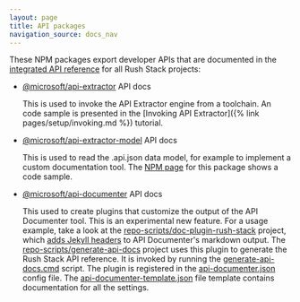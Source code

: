 ```yaml
---
layout: page
title: API packages
navigation_source: docs_nav
---
```


These NPM packages export developer APIs that are documented in the [integrated API reference](https://api.rushstack.io/pages/) for all Rush Stack projects:

- [@microsoft/api-extractor](https://api.rushstack.io/pages/api-extractor/) API docs

  This is used to invoke the API Extractor engine from a toolchain.  An code sample is presented in the [Invoking API Extractor]({% link pages/setup/invoking.md %}) tutorial.

- [@microsoft/api-extractor-model](https://api.rushstack.io/pages/api-extractor-model/) API docs

  This is used to read the .api.json data model, for example to implement a custom documentation tool.  The [NPM page](https://www.npmjs.com/package/@microsoft/api-extractor-model) for this package shows a code sample.

- [@microsoft/api-documenter](https://api.rushstack.io/pages/api-documenter/) API docs

  This used to create plugins that customize the output of the API Documenter tool.  This is an experimental new feature.  For a usage example, take a look at the [repo-scripts/doc-plugin-rush-stack](https://github.com/microsoft/rushstack/tree/main/repo-scripts/doc-plugin-rush-stack) project, which [adds Jekyll headers](https://github.com/microsoft/rushstack/blob/cd6d2c3f9d6d43ec37311a26fbf320be30b32da1/repo-scripts/doc-plugin-rush-stack/src/RushStackFeature.ts#L31) to API Documenter's markdown output.  The [repo-scripts/generate-api-docs](https://github.com/microsoft/rushstack/tree/main/repo-scripts/generate-api-docs) project uses this plugin to generate the Rush Stack API reference.  It is invoked by running the [generate-api-docs.cmd](https://github.com/microsoft/rushstack/blob/main/repo-scripts/generate-api-docs/generate-api-docs.cmd) script.  The plugin is registered in the [api-documenter.json](https://github.com/microsoft/rushstack/blob/main/repo-scripts/generate-api-docs/api-documenter.json) config file.  The [api-documenter-template.json](https://github.com/microsoft/rushstack/blob/main/apps/api-documenter/src/schemas/api-documenter-template.json) file template contains documentation for all the settings.
